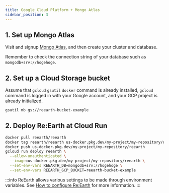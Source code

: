 ```yaml
---
title: Google Cloud Platform + Mongo Atlas
sidebar_position: 3
---
```


## 1. Set up Mongo Atlas

Visit and signup [Mongo Atlas](https://www.mongodb.com/atlas/database), and then create your cluster and database.

Remember to check the connection string of your database such as `mongodb+srv://hogehoge`.

## 2. Set up a Cloud Storage bucket

Assume that `gcloud` `gsutil` `docker` command is already installed, `gcloud` command is logged in with your Google account, and your GCP project is already initialized.

```bash
gsutil mb gs://reearth-bucket-example
```

## 2. Deploy Re:Earth at Cloud Run

```bash
docker pull reearth/reearth
docker tag reearth/reearth us-docker.pkg.dev/my-project/my-repository/reearth
docker push us-docker.pkg.dev/my-project/my-repository/reearth
gcloud run deploy reearth \
  --allow-unauthenticated \
  --image=us-docker.pkg.dev/my-project/my-repository/reearth \
  --set-env-vars REEARTH_DB=mongodb+srv://hogehoge \
  --set-env-vars REEARTH_GCP_BUCKET=reearth-bucket-example
```

:::info
ReEarth allows various settings to be made through environment variables. See [How to configure Re:Earth](config) for more information.
:::
